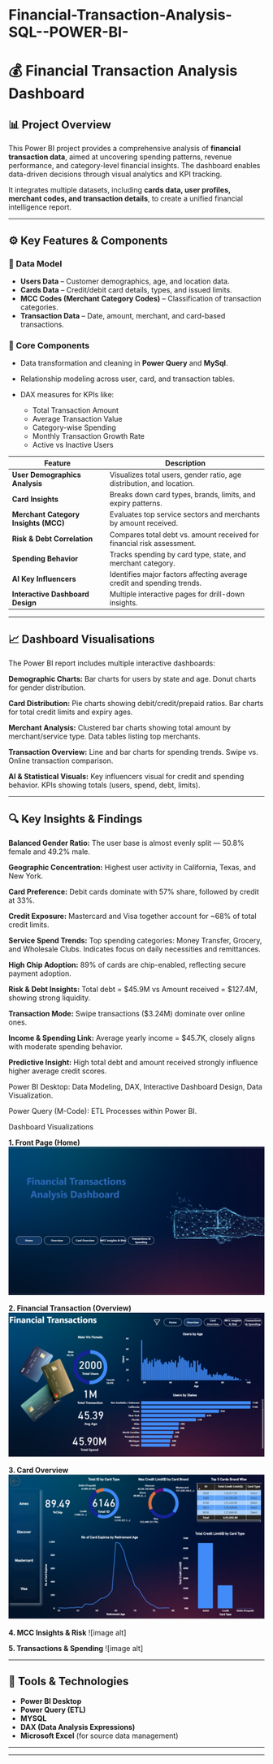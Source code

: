 # Financial-Transaction-Analysis-SQL--POWER-BI-

# 💰 Financial Transaction Analysis Dashboard

## 📊 Project Overview

This Power BI project provides a comprehensive analysis of **financial transaction data**, aimed at uncovering spending patterns, revenue performance, and category-level financial insights. The dashboard enables data-driven decisions through visual analytics and KPI tracking.

It integrates multiple datasets, including **cards data, user profiles, merchant codes, and transaction details**, to create a unified financial intelligence report.

---

## ⚙️ Key Features & Components

### 🧱 Data Model

* **Users Data** – Customer demographics, age, and location data.
* **Cards Data** – Credit/debit card details, types, and issued limits.
* **MCC Codes (Merchant Category Codes)** – Classification of transaction categories.
* **Transaction Data** – Date, amount, merchant, and card-based transactions.

### 🧩 Core Components

* Data transformation and cleaning in **Power Query** and **MySql**.
* Relationship modeling across user, card, and transaction tables.
* DAX measures for KPIs like:

  * Total Transaction Amount
  * Average Transaction Value
  * Category-wise Spending
  * Monthly Transaction Growth Rate
  * Active vs Inactive Users


| Feature                              | Description                                                            |
| ------------------------------------ | ---------------------------------------------------------------------- |
| **User Demographics Analysis**       | Visualizes total users, gender ratio, age distribution, and location.  |
| **Card Insights**                    | Breaks down card types, brands, limits, and expiry patterns.           |
| **Merchant Category Insights (MCC)** | Evaluates top service sectors and merchants by amount received.        |
| **Risk & Debt Correlation**          | Compares total debt vs. amount received for financial risk assessment. |
| **Spending Behavior**                | Tracks spending by card type, state, and merchant category.            |
| **AI Key Influencers**               | Identifies major factors affecting average credit and spending trends. |
| **Interactive Dashboard Design**     | Multiple interactive pages for drill-down insights.                    |


---

## 📈 Dashboard Visualisations

The Power BI report includes multiple interactive dashboards:

****Demographic Charts:****
Bar charts for users by state and age.
Donut charts for gender distribution.

****Card Distribution:****
Pie charts showing debit/credit/prepaid ratios.
Bar charts for total credit limits and expiry ages.

****Merchant Analysis:****
Clustered bar charts showing total amount by merchant/service type.
Data tables listing top merchants.

****Transaction Overview:****
Line and bar charts for spending trends.
Swipe vs. Online transaction comparison.

****AI & Statistical Visuals:****
Key influencers visual for credit and spending behavior.
KPIs showing totals (users, spend, debt, limits).


---

## 🔍 Key Insights & Findings

****Balanced Gender Ratio:****
The user base is almost evenly split — 50.8% female and 49.2% male.

****Geographic Concentration:****
Highest user activity in California, Texas, and New York.

****Card Preference:****
Debit cards dominate with 57% share, followed by credit at 33%.

****Credit Exposure:****
Mastercard and Visa together account for ~68% of total credit limits.

****Service Spend Trends:****
Top spending categories: Money Transfer, Grocery, and Wholesale Clubs.
Indicates focus on daily necessities and remittances.

****High Chip Adoption:****
89% of cards are chip-enabled, reflecting secure payment adoption.

****Risk & Debt Insights:****
Total debt = $45.9M vs Amount received = $127.4M, showing strong liquidity.

****Transaction Mode:****
Swipe transactions ($3.24M) dominate over online ones.

****Income & Spending Link:****
Average yearly income = $45.7K, closely aligns with moderate spending behavior.

****Predictive Insight:****
High total debt and amount received strongly influence higher average credit scores.

Power BI Desktop: Data Modeling, DAX, Interactive Dashboard Design, Data Visualization.

Power Query (M-Code): ETL Processes within Power BI.

Dashboard Visualizations

**1. Front Page (Home)**
![image alt](https://github.com/NarendraUbnare/Financial-Transaction-Analysis-SQL--POWER-BI-/blob/main/DP1_Front_Page.png)

**2. Financial Transaction (Overview)**
![image alt](https://github.com/NarendraUbnare/Financial-Transaction-Analysis-SQL--POWER-BI-/blob/main/DP2_Financial_Transaction_Overview..png)

**3. Card Overview**
![image alt](https://github.com/NarendraUbnare/Financial-Transaction-Analysis-SQL--POWER-BI-/blob/main/DP3_Card_Transactions..png)

**4. MCC Insights & Risk**
![image alt]

**5. Transactions & Spending**
![image alt]


---

## 🧠 Tools & Technologies

* **Power BI Desktop**
* **Power Query (ETL)**
* **MYSQL**
* **DAX (Data Analysis Expressions)**
* **Microsoft Excel** (for source data management)

---


---


